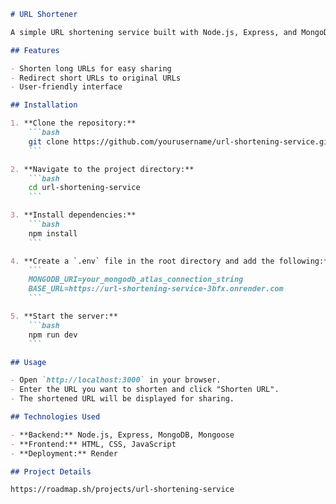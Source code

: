 ```markdown
# URL Shortener

A simple URL shortening service built with Node.js, Express, and MongoDB.

## Features

- Shorten long URLs for easy sharing
- Redirect short URLs to original URLs
- User-friendly interface

## Installation

1. **Clone the repository:**
    ```bash
    git clone https://github.com/yourusername/url-shortening-service.git
    ```

2. **Navigate to the project directory:**
    ```bash
    cd url-shortening-service
    ```

3. **Install dependencies:**
    ```bash
    npm install
    ```

4. **Create a `.env` file in the root directory and add the following:**
    ```
    MONGODB_URI=your_mongodb_atlas_connection_string
    BASE_URL=https://url-shortening-service-3bfx.onrender.com
    ```

5. **Start the server:**
    ```bash
    npm run dev
    ```

## Usage

- Open `http://localhost:3000` in your browser.
- Enter the URL you want to shorten and click "Shorten URL".
- The shortened URL will be displayed for sharing.

## Technologies Used

- **Backend:** Node.js, Express, MongoDB, Mongoose
- **Frontend:** HTML, CSS, JavaScript
- **Deployment:** Render

## Project Details

https://roadmap.sh/projects/url-shortening-service
```